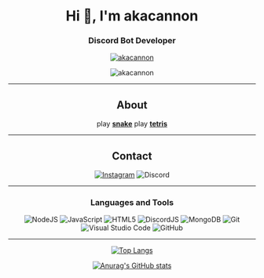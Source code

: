 <h1 align="center">Hi 👋, I'm akacannon</h1>
<h3 align="center">Discord Bot Developer</h3>
<div align="center">
  
  <p align="center"> <a href="https://github.com/ryo-ma/github-profile-trophy"><img src="https://github-profile-trophy.vercel.app/?username=akacannon" alt="akacannon" /></a> </p>
  

<p align="center"> <img src="https://komarev.com/ghpvc/?username=akacannon&label=Profile%20views&color=0e75b6&style=flat" alt="akacannon" /> </p>

-------------------
## About

play [__snake__](https://akacannon.github.io/games/snake.html)
play [__tetris__](https://akacannon.github.io/games/tetris.html)

-------------------

## Contact
[![Instagram](https://img.shields.io/badge/Instagram-C94CF3?style=for-the-badge&logo=instagram&logoColor=white)](https://instagram.com/akacannon)
![Discord](https://img.shields.io/badge/akacannon%238821-%237289DA.svg?style=for-the-badge&logo=discord&logoColor=white)

-------------------

### Languages and Tools  
![NodeJS](https://img.shields.io/badge/node.js-%2343853D.svg?style=for-the-badge&logo=node.js&logoColor=white) ![JavaScript](https://img.shields.io/badge/javascript-%23323330.svg?style=for-the-badge&logo=javascript&logoColor=%23F7DF1E) ![HTML5](https://img.shields.io/badge/html5-%23E34F26.svg?style=for-the-badge&logo=html5&logoColor=white) ![DiscordJS](https://img.shields.io/badge/discord.js-%232C3454.svg?style=for-the-badge&logo=Discord&logoColor=Blue)  ![MongoDB](https://img.shields.io/badge/MongoDB-%234ea94b.svg?style=for-the-badge&logo=mongodb&logoColor=white) ![Git](https://img.shields.io/badge/git-%23F05033.svg?style=for-the-badge&logo=git&logoColor=white) ![Visual Studio Code](https://img.shields.io/badge/VisualStudioCode-0078d7.svg?style=for-the-badge&logo=visual-studio-code&logoColor=white) ![GitHub](https://img.shields.io/badge/github-%23121011.svg?style=for-the-badge&logo=github&logoColor=white)
  
-------------------

 <div>
   
   
[![Top Langs](https://github-readme-stats.vercel.app/api/top-langs/?username=akacannon&count_private=true&layout=compact&bg_color=101414&theme=dark&border_radius=10&hide_border=true&custom_title=Most+Used+Languages)](https://github.com/akacannon)
   
   
[![Anurag's GitHub stats](https://github-readme-stats.vercel.app/api?username=akacannon)](https://github.com/anuraghazra/github-readme-stats)
